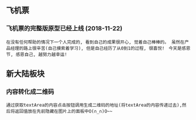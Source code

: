 ## 飞机票
### 飞机票的完整版原型已经上线 (2018-11-22)
`在没有任何帮助的情况下一个人完成的, 看到自己的成果很开心, 觉着自己棒棒的。 虽然在产品经理的路上很辛苦(自己摸索着学习), 但是自己经历了从0到1的过程, 很喜悦! `
`今天是感恩节, 感恩自己, 越努力越幸运!`

## 新大陆板块
### 内容转化成二维码
`通过获取textArea的内容点击按钮调用生成二维码的地址(将textArea的内容传递过去),然后将返回值放在先前隐藏在图片上的面板中O(∩_∩)O~~`